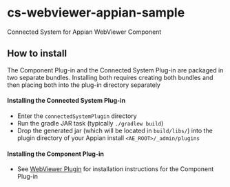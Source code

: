 # cs-webviewer-appian-sample
Connected System for Appian WebViewer Component

## How to install
The Component Plug-in and the Connected System Plug-in are packaged in two separate bundles. Installing both requires creating both bundles and then placing both into the plug-in directory separately

#### Installing the Connected System Plug-in
* Enter the `connectedSystemPlugin` directory
* Run the gradle JAR task (typically `./gradlew build`)
* Drop the generated jar (which will be located in `build/libs/`) into the plugin directory of your Appian install `<AE_ROOT>/_admin/plugins`

#### Installing the Component Plug-in
* See [WebViewer Plugin](https://github.com/PDFTron/webviewer-appian-sample) for installation instructions for the Component Plug-in
